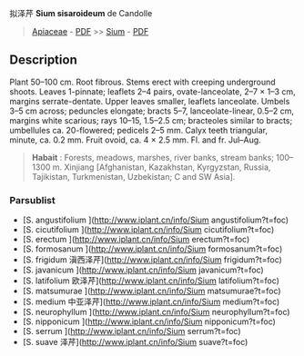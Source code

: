 拟泽芹 **Sium sisaroideum** de Candolle

> [Apiaceae](http://www.iplant.cn/info/Apiaceae?t=foc) - [PDF](http://www.iplant.cn/foc/pdf/Apiaceae.pdf) >> [Sium](http://www.iplant.cn/info/Sium?t=foc) - [PDF](http://www.iplant.cn/foc/pdf/Sium.pdf)
## Description

Plant 50–100 cm. Root fibrous. Stems erect with creeping underground shoots. Leaves 1-pinnate; leaflets 2–4 pairs, ovate-lanceolate, 2–7 × 1–3 cm, margins serrate-dentate. Upper leaves smaller, leaflets lanceolate. Umbels 3–5 cm across; peduncles elongate; bracts 5–7, lanceolate-linear, 0.5–2 cm, margins white scarious; rays 10–15, 1.5–2.5 cm; bracteoles similar to bracts; umbellules ca. 20-flowered; pedicels 2–5 mm. Calyx teeth triangular, minute, ca. 0.2 mm. Fruit ovoid, ca. 4 × 2.5 mm. Fl. and fr. Jul–Aug.

> **Habait** : 
> Forests, meadows, marshes, river banks, stream banks; 100–1300 m. Xinjiang [Afghanistan, Kazakhstan, Kyrgyzstan, Russia, Tajikistan, Turkmenistan, Uzbekistan; C and SW Asia].

### Parsublist

* [S.  angustifolium  ](http://www.iplant.cn/info/Sium angustifolium?t=foc)
* [S.  cicutifolium  ](http://www.iplant.cn/info/Sium cicutifolium?t=foc)
* [S.  erectum  ](http://www.iplant.cn/info/Sium erectum?t=foc)
* [S.  formosanum  ](http://www.iplant.cn/info/Sium formosanum?t=foc)
* [S.  frigidum  滇西泽芹](http://www.iplant.cn/info/Sium frigidum?t=foc)
* [S.  javanicum  ](http://www.iplant.cn/info/Sium javanicum?t=foc)
* [S.  latifolium  欧泽芹](http://www.iplant.cn/info/Sium latifolium?t=foc)
* [S.  matsumurae  ](http://www.iplant.cn/info/Sium matsumurae?t=foc)
* [S.  medium  中亚泽芹](http://www.iplant.cn/info/Sium medium?t=foc)
* [S.  neurophyllum  ](http://www.iplant.cn/info/Sium neurophyllum?t=foc)
* [S.  nipponicum  ](http://www.iplant.cn/info/Sium nipponicum?t=foc)
* [S.  serrum  ](http://www.iplant.cn/info/Sium serrum?t=foc)
* [S.  suave  泽芹](http://www.iplant.cn/info/Sium suave?t=foc)
